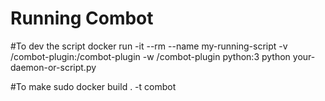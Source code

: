 # Running Combot
#To dev the script
docker run -it --rm --name my-running-script -v <git-repo-root>/combot-plugin:/combot-plugin -w /combot-plugin python:3 python your-daemon-or-script.py


#To make
sudo docker build . -t combot